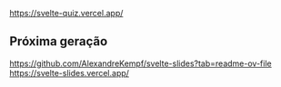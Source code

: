https://svelte-quiz.vercel.app/

## Próxima geração

https://github.com/AlexandreKempf/svelte-slides?tab=readme-ov-file
https://svelte-slides.vercel.app/